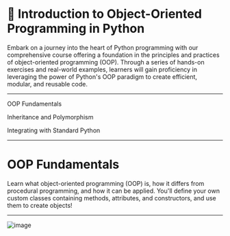 # 🐍 Introduction to Object-Oriented Programming in Python

Embark on a journey into the heart of Python programming with our comprehensive course offering a foundation in the principles and practices of object-oriented programming (OOP). Through a series of hands-on exercises and real-world examples, learners will gain proficiency in leveraging the power of Python's OOP paradigm to create efficient, modular, and reusable code.

--------------

OOP Fundamentals

Inheritance and Polymorphism

Integrating with Standard Python

-----------------

# OOP Fundamentals

Learn what object-oriented programming (OOP) is, how it differs from procedural programming, and how it can be applied. You'll define your own custom classes containing methods, attributes, and constructors, and use them to create objects!

---------------

![image](https://github.com/user-attachments/assets/523e6e8c-e3b3-4646-8d39-25883d6faa7f)
